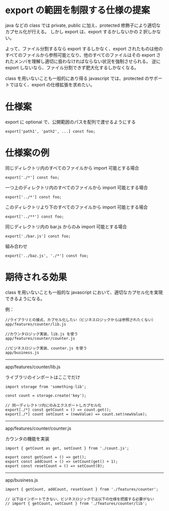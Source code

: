 # export の範囲を制限する仕様の提案

java などの class では private, public に加え、protected 修飾子により適切なカプセル化が行える。
しかし export は、export するかしないかの 2 択しかない。

よって、ファイル分割するなら export するしかなく、export されたものは他のすべてのファイルから参照可能となり、他のすべてのファイルはその export されたメンバを理解し適切に扱わなければならない状況を強制させられる。
逆に export しないなら、ファイル分割できず肥大化するしかなくなる。

class を用いないことも一般的にあり得る javascript では、protected のサポートではなく、export の仕様拡張を求めたい。

# 仕様案

export に optional で、公開範囲のパスを配列で渡せるようにする

```
export['path1', 'path2', ...] const foo;
```

# 仕様案の例

同じディレクトリ内のすべてのファイルから import 可能とする場合

```
export['./*'] const foo;
```

一つ上のディレクトリ内のすべてのファイルから import 可能とする場合

```
export['../*'] const foo;
```

このディレクトリより下のすべてのファイルから import 可能とする場合

```
export['../**'] const foo;
```

同じディレクトリ内の bar.js からのみ import 可能とする場合

```
export['./bar.js'] const foo;
```

組み合わせ

```
export['../baz.js', './*'] const foo;
```

# 期待される効果

class を用いないことも一般的な javascript において、適切なカプセル化を実現できるようになる。

例：

```
//ライブラリとの接点、カプセル化したい（ビジネスロジックからは参照されたくない）
app/features/counter/lib.js

//カウンタロジック実装、lib.js を使う
app/features/counter/counter.js

//ビジネスロジック実装、counter.js を使う
app/business.js
```

---

app/features/counter/lib.js

ライブラリのインポートはここでだけ

```
import storage from 'something-lib';

const count = storage.create('key');

// 同一ディレクトリ内にのみエクスポートしカプセル化
export[./*] const getCount = () => count.get();
export[./*] count setCount = (newValue) => count.set(newValue);
```

---

app/features/counter/counter.js

カウンタの機能を実装

```
import { getCount as get, setCount } from './count.js';

export const getCount = () => get();
export const addCount = () => setCount(get() + 1);
export const resetCount = () => setCount(0);

```

---

app/business.js

```
import { getCount, addCount, resetCount } from './features/counter';

// 以下はインポートできない、ビジネスロジックでは以下の仕様を把握する必要がない
// import { getCount, setCount } from './features/counter/lib';

```
